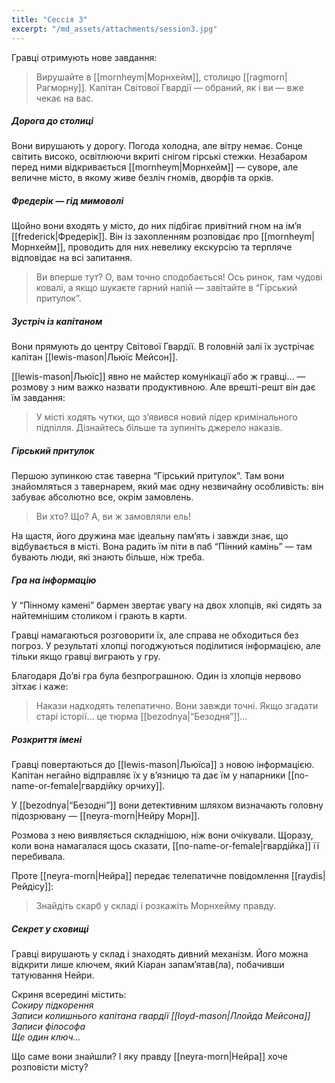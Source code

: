 ```yaml
---
title: "Сессія 3"
excerpt: "/md_assets/attachments/session3.jpg"
---
```


Гравці отримують нове завдання:
>Вирушайте в [[mornheym|Морнхейм]], столицю [[ragmorn|Рагморну]]. Капітан Світової Гвардії — обраний, як і ви — вже чекає на вас.

##### Дорога до столиці

Вони вирушають у дорогу. Погода холодна, але вітру немає. Сонце світить високо, освітлюючи вкриті снігом гірські стежки. Незабаром перед ними відкривається [[mornheym|Морнхейм]] — суворе, але величне місто, в якому живе безліч гномів, дворфів та орків.

##### Фредерік — гід мимоволі

Щойно вони входять у місто, до них підбігає привітний гном на ім’я [[frederick|Фредерік]]. Він із захопленням розповідає про [[mornheym|Морнхейм]], проводить для них невелику екскурсію та терпляче відповідає на всі запитання.

>Ви вперше тут? О, вам точно сподобається! Ось ринок, там чудові ковалі, а якщо шукаєте гарний напій — завітайте в “Гірський притулок”.

##### Зустріч із капітаном

Вони прямують до центру Світової Гвардії. В головній залі їх зустрічає капітан [[lewis-mason|Льюїс Мейсон]].

[[lewis-mason|Льюїc]] явно не майстер комунікації або ж гравці... — розмову з ним важко назвати продуктивною. Але врешті-решт він дає їм завдання:

>У місті ходять чутки, що з’явився новий лідер кримінального підпілля. Дізнайтесь більше та зупиніть джерело наказів.

##### Гірський притулок

Першою зупинкою стає таверна “Гірський притулок”. Там вони знайомляться з тавернарем, який має одну незвичайну особливість: він забуває абсолютно все, окрім замовлень.

>Ви хто? Що? А, ви ж замовляли ель!

На щастя, його дружина має ідеальну пам’ять і завжди знає, що відбувається в місті. Вона радить їм піти в паб “Пінний камінь” — там бувають люди, які знають більше, ніж треба.

##### Гра на інформацію

У “Пінному камені” бармен звертає увагу на двох хлопців, які сидять за найтемнішим столиком і грають в карти.

Гравці намагаються розговорити їх, але справа не обходиться без погроз. У результаті хлопці погоджуються поділитися інформацією, але тільки якщо гравці виграють у гру.

Благодаря До’ві гра була безпрограшною. Один із хлопців нервово зітхає і каже:

>Накази надходять телепатично. Вони завжди точні. Якщо згадати старі історії… це тюрма [[bezodnya|“Безодня”]]…

##### Розкриття імені

Гравці повертаються до [[lewis-mason|Льюїса]] з новою інформацією. Капітан негайно відправляє їх у в’язницю та дає їм у напарники [[no-name-or-female|гвардійку орчиху]].

У [[bezodnya|“Безодні”]] вони детективним шляхом визначають головну підозрювану — [[neyra-morn|Нейру Морн]].

Розмова з нею виявляється складнішою, ніж вони очікували. Щоразу, коли вона намагалася щось сказати, [[no-name-or-female|гвардійка]] її перебивала.

Проте [[neyra-morn|Нейра]] передає телепатичне повідомлення [[raydis|Рейдісу]]:

>Знайдіть скарб у складі і розкажіть Морнхейму правду.

##### Секрет у сховищі

Гравці вирушають у склад і знаходять дивний механізм. Його можна відкрити лише ключем, який Кіаран запам’ятав(ла), побачивши татуювання Нейри.

Скриня всередині містить:  
*Сокиру підкорення*  
*Записи колишнього капітана гвардії [[loyd-mason|Ллойда Мейсона]]*  
*Записи філософа*  
*Ще один ключ…*  

Що саме вони знайшли? І яку правду [[neyra-morn|Нейра]] хоче розповісти місту?
